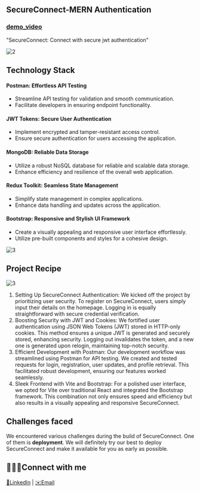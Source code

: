 
## SecureConnect-MERN Authentication
### [demo_video](https://www.canva.com/design/DAF34_IZKys/_zmjEEDJ7HDQ2Pfc1Q74EQ/watch?utm_content=DAF34_IZKys&utm_campaign=designshare&utm_medium=link&utm_source=editor) 


"SecureConnect: Connect with secure jwt authentication"


![2](https://github.com/1165CHETAN/SecureConnect-/assets/111604779/802caef8-af79-4d26-84ba-651ef55e9fa1)





## Technology Stack

#### Postman: Effortless API Testing
- Streamline API testing for validation and smooth communication.
- Facilitate developers in ensuring endpoint functionality.

#### JWT Tokens: Secure User Authentication
- Implement encrypted and tamper-resistant access control.
- Ensure secure authentication for users accessing the application.

#### MongoDB: Reliable Data Storage
- Utilize a robust NoSQL database for reliable and scalable data storage.
- Enhance efficiency and resilience of the overall web application.

#### Redux Toolkit: Seamless State Management
- Simplify state management in complex applications.
- Enhance data handling and updates across the application.

#### Bootstrap: Responsive and Stylish UI Framework
- Create a visually appealing and responsive user interface effortlessly.
- Utilize pre-built components and styles for a cohesive design.
  
![3](https://github.com/1165CHETAN/SecureConnect-/assets/111604779/c3a54a12-4e88-43f4-bb5d-d2d086d3255a)


## Project Recipe
![3](https://github.com/1165CHETAN/SecureConnect-/assets/111604779/a6121e0a-6e88-4e09-bdba-5ca53b48f3f0)

1. Setting Up SecureConnect Authentication:
We kicked off the project by prioritizing user security. To register on SecureConnect, users simply input their details on the homepage. Logging in is equally straightforward with secure credential verification.
2. Boosting Security with JWT and Cookies:
We fortified user authentication using JSON Web Tokens (JWT) stored in HTTP-only cookies. This method ensures a unique JWT is generated and securely stored, enhancing security. Logging out invalidates the token, and a new one is generated upon relogin, maintaining top-notch security.
3. Efficient Development with Postman:
Our development workflow was streamlined using Postman for API testing. We created and tested requests for login, registration, user updates, and profile retrieval. This facilitated robust development, ensuring our features worked seamlessly.
4. Sleek Frontend with Vite and Bootstrap:
For a polished user interface, we opted for Vite over traditional React and integrated the Bootstrap framework. This combination not only ensures speed and efficiency but also results in a visually appealing and responsive SecureConnect.

## Challenges faced

We encountered various challenges during the build of SecureConnect. One of them is **deployment**. We will definitely try our best to deploy SecureConnect and make it available for you as early as possible.

## 🙎🏻‍♂️Connect with me
 [👜LinkedIn](https://www.linkedin.com/in/1165chetan/) |    [✉️Email](chetanchavan1165@gmail.com)
